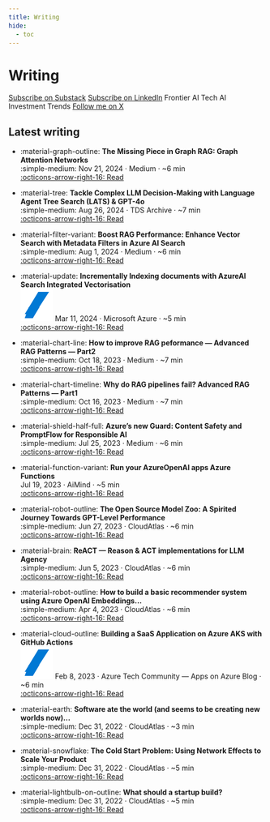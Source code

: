 ```yaml
---
title: Writing
hide:
  - toc
---
```


# Writing

<p class="cta" style="margin: .25rem 0 1rem 0;">
  <a class="md-button md-button--substack" href="https://generativefrontier.substack.com" target="_blank" rel="noopener">Subscribe on Substack</a>
  <a class="md-button md-button--linkedin" href="https://www.linkedin.com/build-relation/newsletter-follow?entityUrn=7267852565411737601" target="_blank" rel="noopener">Subscribe on LinkedIn</a>
  <span class="pills">
    <span class="pill pill--substack">Frontier AI Tech</span>
    <span class="pill pill--linkedin">AI Investment Trends</span>
  </span>
  <a class="md-button" href="https://x.com/ozgurgulerx" target="_blank" rel="noopener">Follow me on X</a>
  
</p>

## Latest writing

<div class="grid cards" markdown>

- :material-graph-outline: **The Missing Piece in Graph RAG: Graph Attention Networks**  
  <span class="post-meta"><span class="publisher">:simple-medium:</span> Nov 21, 2024 · Medium · ~6 min</span>  
  [:octicons-arrow-right-16: Read](https://medium.com/@343544/the-missing-piece-in-graph-rag-graph-attention-networks-f50cb9857895)

- :material-tree: **Tackle Complex LLM Decision-Making with Language Agent Tree Search (LATS) & GPT-4o**  
  :simple-medium: <span class="post-meta">Aug 26, 2024 · TDS Archive · ~7 min</span>  
  [:octicons-arrow-right-16: Read](https://medium.com/data-science/tackle-complex-llm-decision-making-with-language-agent-tree-search-lats-gpt4-o-0bc648c46ea4)

- :material-filter-variant: **Boost RAG Performance: Enhance Vector Search with Metadata Filters in Azure AI Search**  
  <span class="post-meta"><span class="publisher">:simple-medium:</span> Aug 1, 2024 · Medium · ~6 min</span>  
  [:octicons-arrow-right-16: Read](https://medium.com/@343544/improve-rag-performance-with-document-metadata-filters-for-vector-search-on-azureai-3af3bce6708c)

- :material-update: **Incrementally Indexing documents with AzureAI Search Integrated Vectorisation**  
  <img class="publisher-icon" src="/images/publishers/azure.svg" alt="Microsoft Azure" /> <span class="post-meta">Mar 11, 2024 · Microsoft Azure · ~5 min</span>  
  [:octicons-arrow-right-16: Read](https://medium.com/microsoftazure/incrementally-indexing-documents-with-azureai-search-integrated-vectorization-6f7150556f62)

- :material-chart-line: **How to improve RAG peformance — Advanced RAG Patterns — Part2**  
  <span class="post-meta"><span class="publisher">:simple-medium:</span> Oct 18, 2023 · Medium · ~7 min</span>  
  [:octicons-arrow-right-16: Read](https://medium.com/@343544/how-to-improve-rag-peformance-advanced-rag-patterns-part2-0c84e2df66e6)

- :material-chart-timeline: **Why do RAG pipelines fail? Advanced RAG Patterns — Part1**  
  <span class="post-meta"><span class="publisher">:simple-medium:</span> Oct 16, 2023 · Medium · ~7 min</span>  
  [:octicons-arrow-right-16: Read](https://medium.com/@343544/why-do-rag-pipelines-fail-advanced-rag-patterns-part1-841faad8b3c2)

- :material-shield-half-full: **Azure’s new Guard: Content Safety and PromptFlow for Responsible AI**  
  <span class="post-meta"><span class="publisher">:simple-medium:</span> Jul 25, 2023 · Medium · ~6 min</span>  
  [:octicons-arrow-right-16: Read](https://medium.com/@343544/azures-new-guard-content-safety-and-promptflow-for-responsible-ai-6ed5cfd43402)

- :material-function-variant: **Run your AzureOpenAI apps Azure Functions**  
  <span class="post-meta">Jul 19, 2023 · AiMind · ~5 min</span>  
  [:octicons-arrow-right-16: Read](https://pub.aimind.so/azureopenai-app-runnin-on-azure-functions-784c44b528db)

- :material-robot-outline: **The Open Source Model Zoo: A Spirited Journey Towards GPT-Level Performance**  
  :simple-medium: <span class="post-meta">Jun 27, 2023 · CloudAtlas · ~6 min</span>  
  [:octicons-arrow-right-16: Read](https://cloudatlas.me/the-open-source-model-zoo-a-spirited-journey-towards-gpt-level-performance-acb08ce6b4d0)

- :material-brain: **ReACT — Reason & ACT implementations for LLM Agency**  
  :simple-medium: <span class="post-meta">Jun 5, 2023 · CloudAtlas · ~6 min</span>  
  [:octicons-arrow-right-16: Read](https://cloudatlas.me/react-reason-act-implementations-for-llm-agency-7dbe0ad584c8)

- :material-robot-outline: **How to build a basic recommender system using Azure OpenAI Embeddings…**  
  :simple-medium: <span class="post-meta">Apr 4, 2023 · CloudAtlas · ~6 min</span>  
  [:octicons-arrow-right-16: Read](https://cloudatlas.me/how-to-build-a-basic-recommender-system-using-azure-openai-embeddings-2188e172338)

- :material-cloud-outline: **Building a SaaS Application on Azure AKS with GitHub Actions**  
  <img class="publisher-icon" src="/images/publishers/azure.svg" alt="Microsoft Azure" /> <span class="post-meta">Feb 8, 2023 · Azure Tech Community — Apps on Azure Blog · ~6 min</span>  
  [:octicons-arrow-right-16: Read](https://techcommunity.microsoft.com/blog/appsonazureblog/building-a-saas-application-on-azure-aks-with-github-actions/3736641)

- :material-earth: **Software ate the world (and seems to be creating new worlds now)…**  
  :simple-medium: <span class="post-meta">Dec 31, 2022 · CloudAtlas · ~3 min</span>  
  [:octicons-arrow-right-16: Read](https://cloudatlas.me/software-ate-the-world-and-seems-to-be-creating-new-worlds-now-e71a3e599e4b)

- :material-snowflake: **The Cold Start Problem: Using Network Effects to Scale Your Product**  
  :simple-medium: <span class="post-meta">Dec 31, 2022 · CloudAtlas · ~5 min</span>  
  [:octicons-arrow-right-16: Read](https://cloudatlas.me/the-cold-start-problem-using-network-effects-to-scale-your-product-67914353cc70)

- :material-lightbulb-on-outline: **What should a startup build?**  
  :simple-medium: <span class="post-meta">Dec 31, 2022 · CloudAtlas · ~5 min</span>  
  [:octicons-arrow-right-16: Read](https://cloudatlas.me/what-should-a-startup-build-519181d50b49)

</div>
